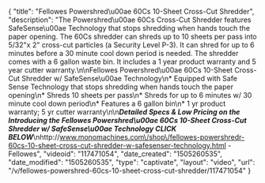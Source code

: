 {
    "title": "Fellowes Powershred\u00ae 60Cs 10-Sheet Cross-Cut Shredder",
    "description": "The Powershred\u00ae 60Cs Cross-Cut Shredder features SafeSense\u00ae Technology that stops shredding when hands touch the paper opening. The 60Cs shredder can shreds up to 10 sheets per pass into 5\/32\"x 2\" cross-cut particles (a Security Level P-3). It can shred for up to 6 minutes before a 30 minute cool down period is needed. The shredder comes with a 6 gallon waste bin. It includes a 1 year product warranty and 5 year cutter warranty.\n\nFellowes Powershred\u00ae 60Cs 10-Sheet Cross-Cut Shredder w\/ SafeSense\u00ae Technology\n* Equipped with Safe Sense Technology that stops shredding when hands touch the paper opening\n* Shreds 10 sheets per pass\n* Shreds for up to 6 minutes w\/ 30 minute cool down period\n* Features a 6 gallon bin\n* 1 yr product warranty; 5 yr cutter warranty\n\n***Detailed Specs & Low Pricing on the Introducing the Fellowes Powershred\u00ae 60Cs 10-Sheet Cross-Cut Shredder w\/ SafeSense\u00ae Technology CLICK BELOW***\nhttp:\/\/www.monomachines.com\/shop\/fellowes-powershredr-60cs-10-sheet-cross-cut-shredder-w-safesenser-technology.html - Fellowes",
    "videoid": "117471054",
    "date_created": "1505260535",
    "date_modified": "1505260535",
    "type": "captivate",
    "layout": "video",
    "url": "\/v\/fellowes-powershred-60cs-10-sheet-cross-cut-shredder\/117471054"
}